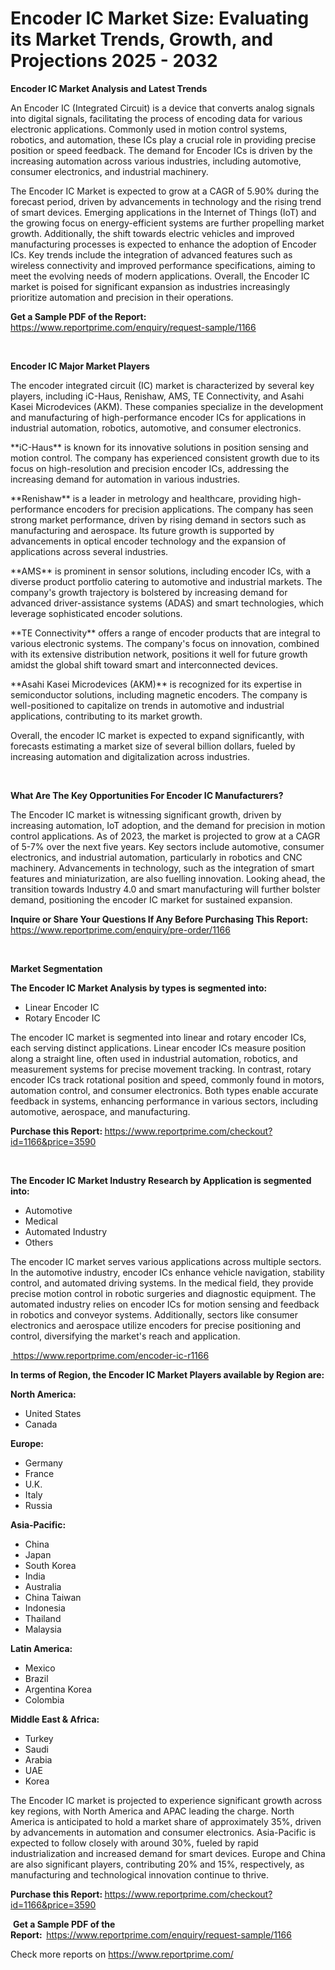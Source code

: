 <p><h1>Encoder IC Market Size: Evaluating its Market Trends, Growth, and Projections 2025 - 2032</h1></p><p><strong>Encoder IC Market Analysis and Latest Trends</strong></p>
<p><p>An Encoder IC (Integrated Circuit) is a device that converts analog signals into digital signals, facilitating the process of encoding data for various electronic applications. Commonly used in motion control systems, robotics, and automation, these ICs play a crucial role in providing precise position or speed feedback. The demand for Encoder ICs is driven by the increasing automation across various industries, including automotive, consumer electronics, and industrial machinery.</p><p>The Encoder IC Market is expected to grow at a CAGR of 5.90% during the forecast period, driven by advancements in technology and the rising trend of smart devices. Emerging applications in the Internet of Things (IoT) and the growing focus on energy-efficient systems are further propelling market growth. Additionally, the shift towards electric vehicles and improved manufacturing processes is expected to enhance the adoption of Encoder ICs. Key trends include the integration of advanced features such as wireless connectivity and improved performance specifications, aiming to meet the evolving needs of modern applications. Overall, the Encoder IC market is poised for significant expansion as industries increasingly prioritize automation and precision in their operations.</p></p>
<p><strong>Get a Sample PDF of the Report:&nbsp;</strong> <a href="https://www.reportprime.com/enquiry/request-sample/1166?utm_campaign=3545&utm_medium=2&utm_source=Github&utm_content=ia&utm_term=18032025&utm_id=encoder-ic">https://www.reportprime.com/enquiry/request-sample/1166</a></p>
<p>&nbsp;</p>
<p><strong>Encoder IC Major Market Players</strong></p>
<p><p>The encoder integrated circuit (IC) market is characterized by several key players, including iC-Haus, Renishaw, AMS, TE Connectivity, and Asahi Kasei Microdevices (AKM). These companies specialize in the development and manufacturing of high-performance encoder ICs for applications in industrial automation, robotics, automotive, and consumer electronics.</p><p>**iC-Haus** is known for its innovative solutions in position sensing and motion control. The company has experienced consistent growth due to its focus on high-resolution and precision encoder ICs, addressing the increasing demand for automation in various industries. </p><p>**Renishaw** is a leader in metrology and healthcare, providing high-performance encoders for precision applications. The company has seen strong market performance, driven by rising demand in sectors such as manufacturing and aerospace. Its future growth is supported by advancements in optical encoder technology and the expansion of applications across several industries.</p><p>**AMS** is prominent in sensor solutions, including encoder ICs, with a diverse product portfolio catering to automotive and industrial markets. The company's growth trajectory is bolstered by increasing demand for advanced driver-assistance systems (ADAS) and smart technologies, which leverage sophisticated encoder solutions.</p><p>**TE Connectivity** offers a range of encoder products that are integral to various electronic systems. The company's focus on innovation, combined with its extensive distribution network, positions it well for future growth amidst the global shift toward smart and interconnected devices.</p><p>**Asahi Kasei Microdevices (AKM)** is recognized for its expertise in semiconductor solutions, including magnetic encoders. The company is well-positioned to capitalize on trends in automotive and industrial applications, contributing to its market growth.</p><p>Overall, the encoder IC market is expected to expand significantly, with forecasts estimating a market size of several billion dollars, fueled by increasing automation and digitalization across industries.</p></p>
<p>&nbsp;</p>
<p><strong>What Are The Key Opportunities For Encoder IC Manufacturers?</strong></p>
<p><p>The Encoder IC market is witnessing significant growth, driven by increasing automation, IoT adoption, and the demand for precision in motion control applications. As of 2023, the market is projected to grow at a CAGR of 5-7% over the next five years. Key sectors include automotive, consumer electronics, and industrial automation, particularly in robotics and CNC machinery. Advancements in technology, such as the integration of smart features and miniaturization, are also fuelling innovation. Looking ahead, the transition towards Industry 4.0 and smart manufacturing will further bolster demand, positioning the encoder IC market for sustained expansion.</p></p>
<p><strong>Inquire or Share Your Questions If Any Before Purchasing This Report:</strong> <a href="https://www.reportprime.com/enquiry/pre-order/1166?utm_campaign=3545&utm_medium=2&utm_source=Github&utm_content=ia&utm_term=18032025&utm_id=encoder-ic">https://www.reportprime.com/enquiry/pre-order/1166</a></p>
<p>&nbsp;</p>
<p><strong>Market Segmentation</strong></p>
<p><strong>The Encoder IC Market Analysis by types is segmented into:</strong></p>
<p><ul><li>Linear Encoder IC</li><li>Rotary Encoder IC</li></ul></p>
<p><p>The encoder IC market is segmented into linear and rotary encoder ICs, each serving distinct applications. Linear encoder ICs measure position along a straight line, often used in industrial automation, robotics, and measurement systems for precise movement tracking. In contrast, rotary encoder ICs track rotational position and speed, commonly found in motors, automation control, and consumer electronics. Both types enable accurate feedback in systems, enhancing performance in various sectors, including automotive, aerospace, and manufacturing.</p></p>
<p><strong>Purchase this Report:&nbsp;</strong><a href="https://www.reportprime.com/checkout?id=1166&price=3590&utm_campaign=3545&utm_medium=2&utm_source=Github&utm_content=ia&utm_term=18032025&utm_id=encoder-ic">https://www.reportprime.com/checkout?id=1166&price=3590</a></p>
<p>&nbsp;</p>
<p><strong>The Encoder IC Market Industry Research by Application is segmented into:</strong></p>
<p><ul><li>Automotive</li><li>Medical</li><li>Automated Industry</li><li>Others</li></ul></p>
<p><p>The encoder IC market serves various applications across multiple sectors. In the automotive industry, encoder ICs enhance vehicle navigation, stability control, and automated driving systems. In the medical field, they provide precise motion control in robotic surgeries and diagnostic equipment. The automated industry relies on encoder ICs for motion sensing and feedback in robotics and conveyor systems. Additionally, sectors like consumer electronics and aerospace utilize encoders for precise positioning and control, diversifying the market's reach and application.</p></p>
<p><a href="https://www.reportprime.com/encoder-ic-r1166?utm_campaign=3545&utm_medium=2&utm_source=Github&utm_content=ia&utm_term=18032025&utm_id=encoder-ic">&nbsp;https://www.reportprime.com/encoder-ic-r1166</a></p>
<p><strong>In terms of Region, the Encoder IC Market Players available by Region are:</strong></p>
<p>
    <p> <strong> North America: </strong>
        <ul>
            <li>United States</li>
            <li>Canada</li>
        </ul>
        </p> 
    <p> <strong> Europe: </strong>
        <ul>
            <li>Germany</li>
            <li>France</li>
            <li>U.K.</li>
            <li>Italy</li>
            <li>Russia</li>
        </ul>
        </p> 
    <p> <strong> Asia-Pacific: </strong>
        <ul>
            <li>China</li>
            <li>Japan</li>
            <li>South Korea</li>
            <li>India</li>
            <li>Australia</li>
            <li>China Taiwan</li>
            <li>Indonesia</li>
            <li>Thailand</li>
            <li>Malaysia</li>
        </ul>
        </p> 
    <p> <strong> Latin America: </strong>
        <ul>
            <li>Mexico</li>
            <li>Brazil</li>
            <li>Argentina Korea</li>
            <li>Colombia</li>
        </ul>
        </p> 
    <p> <strong> Middle East & Africa: </strong>
        <ul>
            <li>Turkey</li>
            <li>Saudi</li>
            <li>Arabia</li>
            <li>UAE</li>
            <li>Korea</li>
        </ul>
    </p>
    </p>
<p><p>The Encoder IC market is projected to experience significant growth across key regions, with North America and APAC leading the charge. North America is anticipated to hold a market share of approximately 35%, driven by advancements in automation and consumer electronics. Asia-Pacific is expected to follow closely with around 30%, fueled by rapid industrialization and increased demand for smart devices. Europe and China are also significant players, contributing 20% and 15%, respectively, as manufacturing and technological innovation continue to thrive.</p></p>
<p><strong>Purchase this Report: </strong><a href="https://www.reportprime.com/checkout?id=1166&price=3590&utm_campaign=3545&utm_medium=2&utm_source=Github&utm_content=ia&utm_term=18032025&utm_id=encoder-ic">https://www.reportprime.com/checkout?id=1166&price=3590</a></p>
<p>&nbsp;<strong>Get a Sample PDF of the Report:&nbsp;&nbsp;</strong><a href="https://www.reportprime.com/enquiry/request-sample/1166?utm_campaign=3545&utm_medium=2&utm_source=Github&utm_content=ia&utm_term=18032025&utm_id=encoder-ic">https://www.reportprime.com/enquiry/request-sample/1166</a></p>
<p><strong></strong></p>
<p>Check more reports on <a href="https://www.reportprime.com/?utm_campaign=3545&utm_medium=2&utm_source=Github&utm_content=ia&utm_term=18032025&utm_id=encoder-ic">https://www.reportprime.com/</a></p>